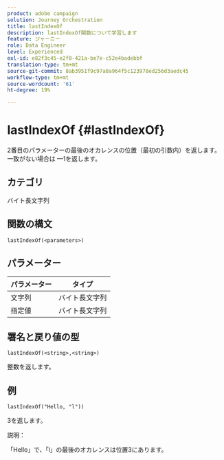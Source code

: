 ```yaml
---
product: adobe campaign
solution: Journey Orchestration
title: lastIndexOf
description: lastIndexOf関数について学習します
feature: ジャーニー
role: Data Engineer
level: Experienced
exl-id: e82f3c45-e2f0-421a-be7e-c52e4badebbf
translation-type: tm+mt
source-git-commit: 8ab3951f9c97a0a964f5c123978ed256d3aedc45
workflow-type: tm+mt
source-wordcount: '61'
ht-degree: 19%

---
```


# lastIndexOf {#lastIndexOf}

2番目のパラメーターの最後のオカレンスの位置（最初の引数内）を返します。 一致がない場合は —1を返します。

## カテゴリ

 バイト長文字列

## 関数の構文

`lastIndexOf(<parameters>)`

## パラメーター

| パラメーター | タイプ |
|-----------|------------------|
| 文字列 |  バイト長文字列 |
| 指定値 |  バイト長文字列 |

## 署名と戻り値の型

`lastIndexOf(<string>,<string>)`

整数を返します。

## 例

`lastIndexOf("Hello, "l"))`

3を返します。

説明：

「Hello」で、「l」の最後のオカレンスは位置3にあります。
